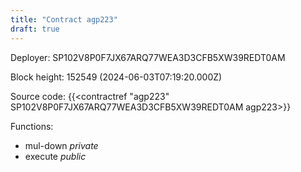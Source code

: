 ```yaml
---
title: "Contract agp223"
draft: true
---
```

Deployer: SP102V8P0F7JX67ARQ77WEA3D3CFB5XW39REDT0AM


 



Block height: 152549 (2024-06-03T07:19:20.000Z)

Source code: {{<contractref "agp223" SP102V8P0F7JX67ARQ77WEA3D3CFB5XW39REDT0AM agp223>}}

Functions:

* mul-down _private_
* execute _public_
